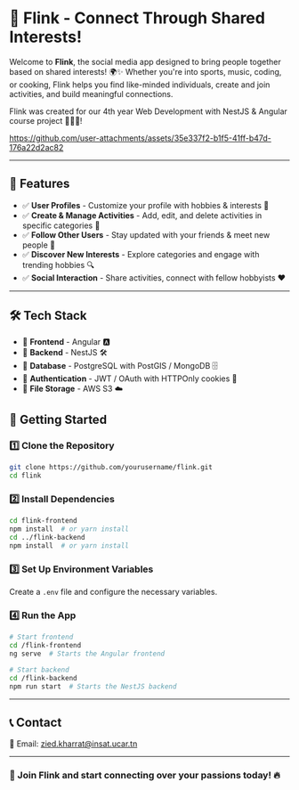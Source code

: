 # 🚀 Flink - Connect Through Shared Interests!

Welcome to **Flink**, the social media app designed to bring people together based on shared interests! 🌍✨ Whether you're into sports, music, coding, or cooking, Flink helps you find like-minded individuals, create and join activities, and build meaningful connections. 

Flink was created for our 4th year Web Development with NestJS & Angular course project 👩🏻‍💻!

https://github.com/user-attachments/assets/35e337f2-b1f5-41ff-b47d-176a22d2ac82

---

## 📌 Features

- ✅ **User Profiles** - Customize your profile with hobbies & interests 📝  
- ✅ **Create & Manage Activities** - Add, edit, and delete activities in specific categories 🎯  
- ✅ **Follow Other Users** - Stay updated with your friends & meet new people 🤝  
- ✅ **Discover New Interests** - Explore categories and engage with trending hobbies 🔍  
- ✅ **Social Interaction** - Share activities, connect with fellow hobbyists ❤️  

---

## 🛠 Tech Stack

- 🔹 **Frontend** - Angular 🅰️  
- 🔹 **Backend** - NestJS 🛠️  
- 🔹 **Database** - PostgreSQL with PostGIS / MongoDB 🗄️  
- 🔹 **Authentication** - JWT / OAuth with HTTPOnly cookies 🔐  
- 🔹 **File Storage** - AWS S3 ☁️  


## 🚀 Getting Started

### 1️⃣ Clone the Repository
```bash
git clone https://github.com/yourusername/flink.git
cd flink
```

### 2️⃣ Install Dependencies
```bash
cd flink-frontend
npm install  # or yarn install
cd ../flink-backend
npm install  # or yarn install
```

### 3️⃣ Set Up Environment Variables
Create a `.env` file and configure the necessary variables.

### 4️⃣ Run the App
```bash
# Start frontend
cd /flink-frontend
ng serve  # Starts the Angular frontend

# Start backend
cd /flink-backend
npm run start  # Starts the NestJS backend
```

---


## 📞 Contact
📧 Email: zied.kharrat@insat.ucar.tn 
 

---

### 🎉 Join Flink and start connecting over your passions today! 🔥

